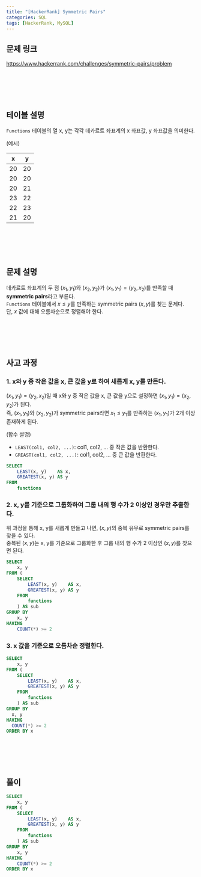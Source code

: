 ```yaml
---
title: "[HackerRank] Symmetric Pairs"
categories: SQL
tags: [HackerRank, MySQL]
---
```


## 문제 링크

<https://www.hackerrank.com/challenges/symmetric-pairs/problem>

<br><br><br><br>

## 테이블 설명

`Functions` 테이블의 열 x, y는 각각 데카르트 좌표계의 x 좌표값, y 좌표값을 의미한다.

(예시)

|x|y|
|:-:|:-:|
|20|20|
|20|20|
|20|21|
|23|22|
|22|23|
|21|20|

<br><br><br><br>

## 문제 설명

데카르트 좌표계의 두 점 $(x_1, y_1)$와 $(x_2, y_2)$가 $(x_1, y_1) = (y_2, x_2)$를 만족할 때 **symmetric pairs**라고 부른다.  
`Functions` 테이블에서 $x \leq y$를 만족하는 symmetric pairs $(x, y)$를 찾는 문제다.  
단, $x$ 값에 대해 오름차순으로 정렬해야 한다.

<br><br><br><br>

## 사고 과정

### 1. x와 y 중 작은 값을 x, 큰 값을 y로 하여 새롭게 x, y를 만든다.

$(x_1, y_1) = (y_2, x_2)$일 때 x와 y 중 작은 값을 x, 큰 값을 y으로 설정하면 $(x_1, y_1) = (x_2, y_2)$가 된다.  
즉, $(x_1, y_1)$와 $(x_2, y_2)$가 symmetric pairs라면 $x_1 \leq y_1$를 만족하는 $(x_1, y_1)$가 2개 이상 존재하게 된다.

(함수 설명)

- `LEAST(col1, col2, ...)`: col1, col2, ... 중 작은 값을 반환한다.
- `GREAST(col1, col2, ...)`: col1, col2, ... 중 큰 값을 반환한다.

```sql
SELECT 
    LEAST(x, y)    AS x, 
    GREATEST(x, y) AS y 
FROM 
    functions
```

### 2. x, y를 기준으로 그룹화하여 그룹 내의 행 수가 2 이상인 경우만 추출한다.

위 과정을 통해 x, y를 새롭게 만들고 나면, $(x, y)$의 중복 유무로 symmetric pairs를 찾을 수 있다.  
중복된 $(x, y)$는 x, y를 기준으로 그룹화한 후 그룹 내의 행 수가 2 이상인 $(x, y)$를 찾으면 된다.

```sql
SELECT 
    x, y
FROM (
    SELECT 
        LEAST(x, y)    AS x, 
        GREATEST(x, y) AS y 
    FROM 
        functions
    ) AS sub 
GROUP BY 
    x, y 
HAVING 
    COUNT(*) >= 2 
```

### 3. x 값을 기준으로 오름차순 정렬한다.

```sql
SELECT 
    x, y
FROM (
    SELECT 
        LEAST(x, y)    AS x, 
        GREATEST(x, y) AS y 
    FROM 
        functions
    ) AS sub 
GROUP BY 
  x, y 
HAVING 
  COUNT(*) >= 2 
ORDER BY x
```

<br><br><br><br>

## 풀이

```sql
SELECT 
    x, y
FROM (
    SELECT 
        LEAST(x, y)    AS x, 
        GREATEST(x, y) AS y 
    FROM 
        functions
    ) AS sub 
GROUP BY 
    x, y 
HAVING 
    COUNT(*) >= 2 
ORDER BY x
```